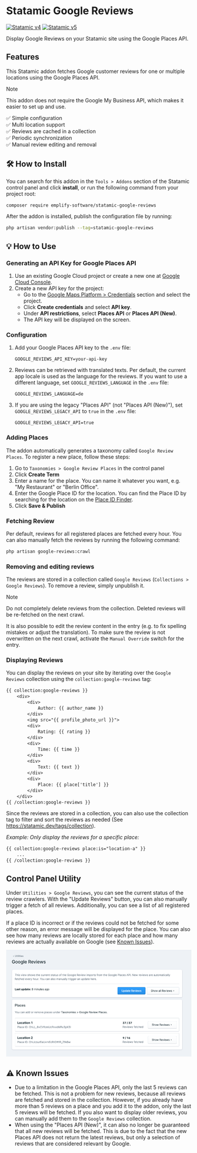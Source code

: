 # Statamic Google Reviews

[![Statamic v4](https://img.shields.io/badge/Statamic-4.0-FF269E?style=for-the-badge&link=https://statamic.com)](https://statamic.com)
[![Statamic v5](https://img.shields.io/badge/Statamic-5.0-FF269E?style=for-the-badge&link=https://statamic.com)](https://statamic.com)

Display Google Reviews on your Statamic site using the Google Places API.

## Features

This Statamic addon fetches Google customer reviews for one or multiple locations using the Google Places API.

> [!NOTE]
> This addon does not require the Google My Business API, which makes it easier to set up and use.

✅ Simple configuration<br>
✅ Multi location support<br>
✅ Reviews are cached in a collection<br>
✅ Periodic synchronization<br>
✅ Manual review editing and removal<br>

## 🛠️ How to Install

You can search for this addon in the `Tools > Addons` section of the Statamic control panel and click **install**, or
run the following command from your project root:

``` bash
composer require emplify-software/statamic-google-reviews
```

After the addon is installed, publish the configuration file by running:

``` bash
php artisan vendor:publish --tag=statamic-google-reviews
```


## 💡 How to Use

### Generating an API Key for Google Places API

1. Use an existing Google Cloud project or create a new one at [Google Cloud Console](https://console.cloud.google.com/).
2. Create a new API key for the project:
   * Go to the [Google Maps Platform > Credentials](https://console.cloud.google.com/project/_/google/maps-apis/credentials) section and select the project.
   * Click **Create credentials** and select **API key**.
   * Under **API restrictions**, select **Places API** or **Places API (New)**.
   * The API key will be displayed on the screen.

### Configuration

1. Add your Google Places API key to the `.env` file:

    ```dotenv
    GOOGLE_REVIEWS_API_KEY=your-api-key
    ```
    
2. Reviews can be retrieved with translated texts. Per default, the current app locale is used as the language for the reviews. If you want to use a different language, set `GOOGLE_REVIEWS_LANGUAGE` in the `.env` file:
    
   ```dotenv
   GOOGLE_REVIEWS_LANGUAGE=de
   ```

3. If you are using the legacy "Places API" (not "Places API (New)"), set `GOOGLE_REVIEWS_LEGACY_API` to `true` in the `.env` file:

    ```dotenv
    GOOGLE_REVIEWS_LEGACY_API=true
    ```
   
### Adding Places

The addon automatically generates a taxonomy called `Google Review Places`.
To register a new place, follow these steps:

1. Go to `Taxonomies > Google Review Places` in the control panel 
2. Click **Create Term**
3. Enter a name for the place. You can name it whatever you want, e.g. "My Restaurant" or "Berlin Office".
4. Enter the Google Place ID for the location. You can find the Place ID by searching for the location on the [Place ID Finder](https://developers.google.com/maps/documentation/javascript/examples/places-placeid-finder).
5. Click **Save & Publish**

### Fetching Review

Per default, reviews for all registered places are fetched every hour.
You can also manually fetch the reviews by running the following command:

``` bash
php artisan google-reviews:crawl
```


### Removing and editing reviews

The reviews are stored in a collection called `Google Reviews` (`Collections > Google Reviews`).
To remove a review, simply unpublish it.

> [!NOTE]
> Do not completely delete reviews from the collection. Deleted reviews will be re-fetched on the next crawl. 

It is also possible to edit the review content in the entry (e.g. to fix spelling mistakes or adjust the translation).
To make sure the review is not overwritten on the next crawl, activate the `Manual Override` switch for the entry.


### Displaying Reviews

You can display the reviews on your site by iterating over the `Google Reviews` collection using the `collection:google-reviews` tag:

```antlers
{{ collection:google-reviews }}
    <div>
        <div>
            Author: {{ author_name }}
        </div>
        <img src="{{ profile_photo_url }}">
        <div>
            Rating: {{ rating }}
        </div>
        <div>
            Time: {{ time }}
        </div>
        <div>
            Text: {{ text }}
        </div>
        <div>
            Place: {{ place['title'] }}
        </div>
    </div>
{{ /collection:google-reviews }}
```

Since the reviews are stored in a collection, you can also use the collection tag to filter and sort the reviews as needed (See https://statamic.dev/tags/collection).

*Example: Only display the reviews for a specific place:*

```antlers
{{ collection:google-reviews place:is="location-a" }}
    ...
{{ /collection:google-reviews }}
```

## Control Panel Utility

Under `Utilities > Google Reviews`, you can see the current status of the review crawlers.
With the "Update Reviews" button, you can also manually trigger a fetch of all reviews.
Additionally, you can see a list of all registered places. 

If a place ID is incorrect or if the reviews could not be fetched for some other reason, an error message will be displayed for the place.
You can also see how many reviews are locally stored for each place and how many reviews are actually available on Google (see [Known Issues](#-known-issues)).

<img src="resources/img/cp-screenshot.png">

## ⚠️ Known Issues

* Due to a limitation in the Google Places API, only the last 5 reviews can be fetched. This is not a problem for new reviews, because all reviews are fetched and stored in the collection.
  However, if you already have more than 5 reviews on a place and you add it to the addon, only the last 5 reviews will be fetched.
  If you also want to display older reviews, you can manually add them to the `Google Reviews` collection.
* When using the "Places API (New)", it can also no longer be guaranteed that all new reviews will be fetched. 
  This is due to the fact that the new Places API does not return the latest reviews, but only a selection of reviews that are
  considered relevant by Google.
